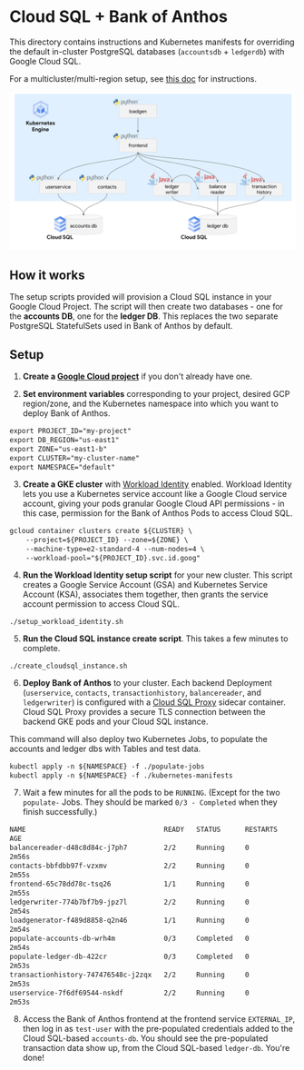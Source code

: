 
# Cloud SQL + Bank of Anthos

This directory contains instructions and Kubernetes manifests for overriding the default in-cluster PostgreSQL databases (`accountsdb` + `ledgerdb`) with Google Cloud SQL.

For a multicluster/multi-region setup, see [this doc](multi-region.md) for instructions.

![diagram](arch.png)

## How it works

The setup scripts provided will provision a Cloud SQL instance in your Google Cloud Project. The script will then create two databases - one for the **accounts DB**, one for the **ledger DB**. This replaces the two separate PostgreSQL StatefulSets used in Bank of Anthos by default.


## Setup

1. **Create a [Google Cloud project](https://cloud.google.com/resource-manager/docs/creating-managing-projects)** if you don't already have one.

2. **Set environment variables** corresponding to your project, desired GCP region/zone, and the Kubernetes namespace into which you want to deploy Bank of Anthos.

```
export PROJECT_ID="my-project"
export DB_REGION="us-east1"
export ZONE="us-east1-b"
export CLUSTER="my-cluster-name"
export NAMESPACE="default"
```

3. **Create a GKE cluster** with [Workload Identity](https://cloud.google.com/kubernetes-engine/docs/how-to/workload-identity#overview) enabled. Workload Identity lets you use a Kubernetes service account like a Google Cloud service account, giving your pods granular Google Cloud API permissions - in this case, permission for the Bank of Anthos Pods to access Cloud SQL.

```
gcloud container clusters create ${CLUSTER} \
	--project=${PROJECT_ID} --zone=${ZONE} \
	--machine-type=e2-standard-4 --num-nodes=4 \
	--workload-pool="${PROJECT_ID}.svc.id.goog"
```

4. **Run the Workload Identity setup script** for your new cluster. This script creates a Google Service Account (GSA) and Kubernetes Service Account (KSA), associates them together, then grants the service account permission to access Cloud SQL.

```
./setup_workload_identity.sh
```

5. **Run the Cloud SQL instance create script**. This takes a few minutes to complete.

```
./create_cloudsql_instance.sh
```

6. **Deploy Bank of Anthos** to your cluster. Each backend Deployment (`userservice`, `contacts`, `transactionhistory`, `balancereader`, and `ledgerwriter`) is configured with a [Cloud SQL Proxy](https://cloud.google.com/sql/docs/mysql/sql-proxy#what_the_proxy_provides) sidecar container. Cloud SQL Proxy provides a secure TLS connection between the backend GKE pods and your Cloud SQL instance.

This command will also deploy two Kubernetes Jobs, to populate the accounts and ledger dbs with Tables and test data.

```
kubectl apply -n ${NAMESPACE} -f ./populate-jobs
kubectl apply -n ${NAMESPACE} -f ./kubernetes-manifests
```

7. Wait a few minutes for all the pods to be `RUNNING`. (Except for the two `populate-` Jobs. They should be marked `0/3 - Completed` when they finish successfully.)

```
NAME                                  READY   STATUS      RESTARTS   AGE
balancereader-d48c8d84c-j7ph7         2/2     Running     0          2m56s
contacts-bbfdbb97f-vzxmv              2/2     Running     0          2m55s
frontend-65c78dd78c-tsq26             1/1     Running     0          2m55s
ledgerwriter-774b7bf7b9-jpz7l         2/2     Running     0          2m54s
loadgenerator-f489d8858-q2n46         1/1     Running     0          2m54s
populate-accounts-db-wrh4m            0/3     Completed   0          2m54s
populate-ledger-db-422cr              0/3     Completed   0          2m53s
transactionhistory-747476548c-j2zqx   2/2     Running     0          2m53s
userservice-7f6df69544-nskdf          2/2     Running     0          2m53s
```

8. Access the Bank of Anthos frontend at the frontend service `EXTERNAL_IP`, then log in as `test-user` with the pre-populated credentials added to the Cloud SQL-based `accounts-db`. You should see the pre-populated transaction data show up, from the Cloud SQL-based `ledger-db`. You're done!